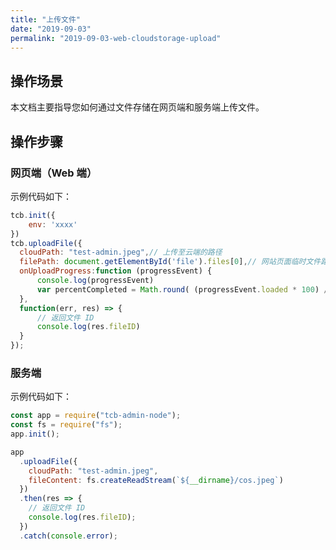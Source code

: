 ```yaml
---
title: "上传文件"
date: "2019-09-03"
permalink: "2019-09-03-web-cloudstorage-upload"
---
```



## 操作场景

本文档主要指导您如何通过文件存储在网页端和服务端上传文件。

## 操作步骤

### 网页端（Web 端）

示例代码如下：

```javascript
tcb.init({
    env: 'xxxx'
})
tcb.uploadFile({
  cloudPath: "test-admin.jpeg",// 上传至云端的路径
  filePath: document.getElementById('file').files[0],// 网站页面临时文件路径
  onUploadProgress:function (progressEvent) {
      console.log(progressEvent)
      var percentCompleted = Math.round( (progressEvent.loaded * 100) / progressEvent.total );
  },
  function(err, res) => {
      // 返回文件 ID
      console.log(res.fileID)
  }
});
```

### 服务端

示例代码如下：

```javascript
const app = require("tcb-admin-node");
const fs = require("fs");
app.init();

app
  .uploadFile({
    cloudPath: "test-admin.jpeg",
    fileContent: fs.createReadStream(`${__dirname}/cos.jpeg`)
  })
  .then(res => {
    // 返回文件 ID
    console.log(res.fileID);
  })
  .catch(console.error);
```
